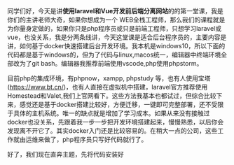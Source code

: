 同学们好，今天是讲**使用laravel和Vue开发前后端分离网站**的的第一堂课，我是你们的主讲老师大奇，如果你想成为一个 WEB全栈工程师，那么我们的课程就是为你量身定做的，如果你只是php程序员或只是前端工程师，只想学习laravel或vue，也没关系，我是分两条线讲，今天这堂课是适合后台程序员的，主要内容是讲，如何基于docker快速搭建后台开发环境。我本机是windows10，所以下面的代码都是基于windows的，但为了代码与linux,macos统一，编辑器中终端环境全部改为了git bash。编辑器我推荐前端使用vscode,php使用phpstorm。

目前php的集成环境，有phpnow，xampp, phpstudy 等，也有人使用宝塔(https://www.bt.cn/)，也有人直接在虚拟机中搭建，laravel官方推荐使用Homestead和Valet,我们上官网看下。这些方法我基本也都试过，但综合比较下来，感觉还是基于docker搭建比较好，方便迁移，一键即可完整部署，还不受限于具体的主机系统。唯一的缺点就是增加了学习成本。如果从来没有接触过docker也没关系，先跟着我一步一步把开发环境搭建起来，慢慢熟悉，以后你会发现离不开它了。其实docker入门还是比较容易的。在稍大一点的公司，这些工作就由运维来做了，php程序员只写好代码就行了。

好了，我们现在直奔主题，先将代码安装好



